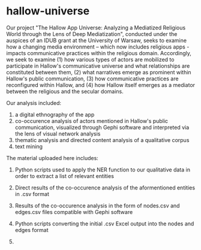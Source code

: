 # hallow-universe
Our project "The Hallow App Universe: Analyzing a Mediatized Religious World through the Lens of Deep Mediatization", conducted under the auspices of an IDUB grant at the University of Warsaw, seeks to examine how a changing media environment – which now includes religious apps - impacts communicative practices within the religious domain. Accordingly, we seek to examine (1) how various types of actors are mobilized to participate in Hallow's communicative universe and what relationships are constituted between them, (2) what narratives emerge as prominent within Hallow's public communication, (3) how communicative practices are reconfigured within Hallow, and (4) how Hallow itself emerges as a mediator between the religious and the secular domains.

Our analysis included:

1) a digital ethnography of the app
2) co-occurence analysis of actors mentioned in Hallow's public communication, visualized through Gephi software and interpreted via the lens of visual network analysis
3) thematic analysis and directed content analysis of a qualitative corpus
4) text mining

The material uploaded here includes: 
1) Python scripts used to apply the NER function to our qualitative data in order to extract a list of relevant entities
2) Direct results of the co-occurence analysis of the aformentioned entities in .csv format
3) Results of the co-occurence analysis in the form of nodes.csv and edges.csv files compatible with Gephi software
4) Python scripts converting the initial .csv Excel output into the nodes and edges format

5)
